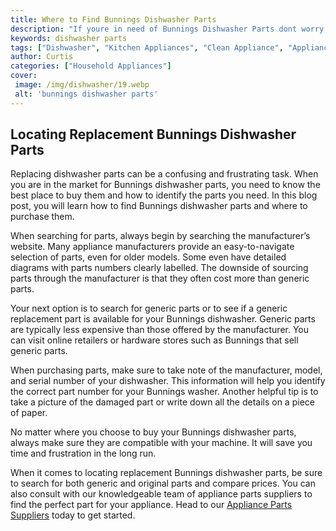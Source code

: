 ```yaml
---
title: Where to Find Bunnings Dishwasher Parts
description: "If youre in need of Bunnings Dishwasher Parts dont worry Weve rounded up some of the best places to find them so you can get your dishes shining again"
keywords: dishwasher parts
tags: ["Dishwasher", "Kitchen Appliances", "Clean Appliance", "Appliance Parts"]
author: Curtis
categories: ["Household Appliances"]
cover: 
 image: /img/dishwasher/19.webp
 alt: 'bunnings dishwasher parts'
---
```

## Locating Replacement Bunnings Dishwasher Parts

Replacing dishwasher parts can be a confusing and frustrating task. When you are in the market for Bunnings dishwasher parts, you need to know the best place to buy them and how to identify the parts you need. In this blog post, you will learn how to find Bunnings dishwasher parts and where to purchase them.

When searching for parts, always begin by searching the manufacturer’s website. Many appliance manufacturers provide an easy-to-navigate selection of parts, even for older models. Some even have detailed diagrams with parts numbers clearly labelled. The downside of sourcing parts through the manufacturer is that they often cost more than generic parts.

Your next option is to search for generic parts or to see if a generic replacement part is available for your Bunnings dishwasher. Generic parts are typically less expensive than those offered by the manufacturer. You can visit online retailers or hardware stores such as Bunnings that sell generic parts.

When purchasing parts, make sure to take note of the manufacturer, model, and serial number of your dishwasher. This information will help you identify the correct part number for your Bunnings washer. Another helpful tip is to take a picture of the damaged part or write down all the details on a piece of paper.

No matter where you choose to buy your Bunnings dishwasher parts, always make sure they are compatible with your machine. It will save you time and frustration in the long run.

When it comes to locating replacement Bunnings dishwasher parts, be sure to search for both generic and original parts and compare prices. You can also consult with our knowledgeable team of appliance parts suppliers to find the perfect part for your appliance. Head to our [Appliance Parts Suppliers](./pages/appliance-parts-suppliers/) today to get started.
